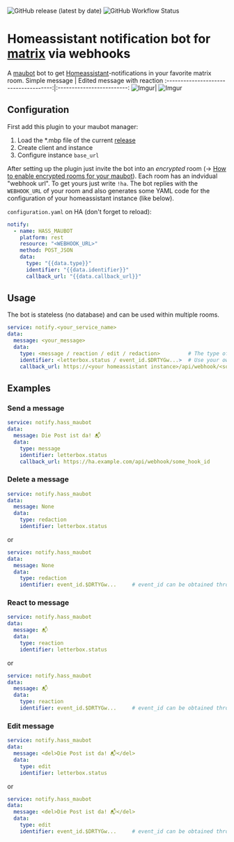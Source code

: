 ![GitHub release (latest by date)](https://img.shields.io/github/v/release/v411e/hasswebhookbot)
![GitHub Workflow Status](https://img.shields.io/github/workflow/status/v411e/hasswebhookbot/CI?label=maubot%20package%20build)

# Homeassistant notification bot for [matrix](https://matrix.org/) via webhooks
A [maubot](https://github.com/maubot) bot to get [Homeassistant](https://github.com/home-assistant)-notifications in your favorite matrix room.
Simple message                         |  Edited message with reaction
:-------------------------------------:|:-------------------------:
![Imgur](https://imgur.com/Y0pHiI5.jpg)|  ![Imgur](https://imgur.com/IMkIc1s.jpg)



## Configuration
First add this plugin to your maubot manager:
1. Load the *.mbp file of the current [release](https://github.com/v411e/hasswebhookbot/releases)
2. Create client and instance
3. Configure instance `base_url`

After setting up the plugin just invite the bot into an *encrypted* room (→ [How to enable encrypted rooms for your maubot](https://md.riess.dev/maubot)). Each room has an indvidual "webhook url". To get yours just write `!ha`. The bot replies with the `WEBHOOK_URL` of your room and also generates some YAML code for the configuration of your homeassistant instance (like below).

`configuration.yaml` on HA (don't forget to reload):
```yaml
notify:
  - name: HASS_MAUBOT
    platform: rest
    resource: "<WEBHOOK_URL>"
    method: POST_JSON
    data:
      type: "{{data.type}}"
      identifier: "{{data.identifier}}"
      callback_url: "{{data.callback_url}}"
```

## Usage
The bot is stateless (no database) and can be used within multiple rooms.
```yaml
service: notify.<your_service_name>
data:
  message: <your_message>
  data:
    type: <message / reaction / edit / redaction>         # The type of action
    identifier: <letterbox.status / event_id.$DRTYGw...>  # Use your own identifier (#1) or reference an event_id (#2)
    callback_url: https://<your homeassistant instance>/api/webhook/<some_hook_id>  # Optional: Get a callback with entity_id of sent message
```

## Examples
### Send a message
```yaml
service: notify.hass_maubot
data:
  message: Die Post ist da! 📬
  data:
    type: message
    identifier: letterbox.status
    callback_url: https://ha.example.com/api/webhook/some_hook_id
```
### Delete a message
```yaml
service: notify.hass_maubot
data:
  message: None
  data:
    type: redaction
    identifier: letterbox.status
```
or
```yaml
service: notify.hass_maubot
data:
  message: None
  data:
    type: redaction
    identifier: event_id.$DRTYGw...     # event_id can be obtained through callback
```
### React to message
```yaml
service: notify.hass_maubot
data:
  message: 📬
  data:
    type: reaction
    identifier: letterbox.status
```
or
```yaml
service: notify.hass_maubot
data:
  message: 📬
  data:
    type: reaction
    identifier: event_id.$DRTYGw...     # event_id can be obtained through callback
```
### Edit message
```yaml
service: notify.hass_maubot
data:
  message: <del>Die Post ist da! 📬</del>
  data:
    type: edit
    identifier: letterbox.status
```
or
```yaml
service: notify.hass_maubot
data:
  message: <del>Die Post ist da! 📬</del>
  data:
    type: edit
    identifier: event_id.$DRTYGw...     # event_id can be obtained through callback
```
